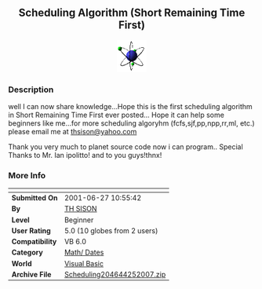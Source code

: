 ﻿<div align="center">

## Scheduling Algorithm \(Short Remaining Time First\)

<img src="tecno013.gif">
</div>

### Description

well I can now share knowledge...Hope this is the first scheduling algorithm in Short Remaining Time First ever posted... Hope it can help some beginners like me...for more scheduling algoryhm (fcfs,sjf,pp,npp,rr,ml, etc.) please email me at thsison@yahoo.com

Thank you very much to planet source code now i can program.. Special Thanks to Mr. Ian ipolitto! and to you guys!thnx!
 
### More Info
 


<span>             |<span>
---                |---
**Submitted On**   |2001-06-27 10:55:42
**By**             |[TH SISON](https://github.com/Planet-Source-Code/PSCIndex/blob/master/ByAuthor/th-sison.md)
**Level**          |Beginner
**User Rating**    |5.0 (10 globes from 2 users)
**Compatibility**  |VB 6\.0
**Category**       |[Math/ Dates](https://github.com/Planet-Source-Code/PSCIndex/blob/master/ByCategory/math-dates__1-37.md)
**World**          |[Visual Basic](https://github.com/Planet-Source-Code/PSCIndex/blob/master/ByWorld/visual-basic.md)
**Archive File**   |[Scheduling204644252007\.zip](https://github.com/Planet-Source-Code/th-sison-scheduling-algorithm-short-remaining-time-first__1-67796/archive/master.zip)








